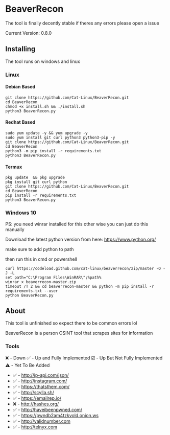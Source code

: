 # BeaverRecon
The tool is finally decently stable if theres any errors please open a issue

Current Version: 0.8.0

## Installing
The tool runs on windows and linux 

### Linux

#### Debian Based
```
git clone https://github.com/Cat-Linux/BeaverRecon.git
cd BeaverRecon
chmod +x install.sh && ./install.sh
python3 BeaverRecon.py
```

#### Redhat Based
```
sudo yum update -y && yum upgrade -y
sudo yum install git curl python3 python3-pip -y
git clone https://github.com/Cat-Linux/BeaverRecon.git
cd BeaverRecon
python3 -m pip install -r requirements.txt
python3 BeaverRecon.py
```
#### Termux
```
pkg update  && pkg upgrade
pkg install git curl python
git clone https://github.com/Cat-Linux/BeaverRecon.git
cd BeaverRecon
pip install -r requirements.txt
python3 BeaverRecon.py
```

### Windows 10
PS: you need winrar installed for this other wise you can just do this manually

Download the latest python version from here: https://www.python.org/

make sure to add python to path

then run this in cmd or powershell

```
curl https://codeload.github.com/cat-linux/beaverrecon/zip/master -O -J -L
set path="C:\Program Files\WinRAR\";%path%
winrar x beaverrecon-master.zip
timeout /T 2 && cd beaverrecon-master && python -m pip install -r requirements.txt --user
python BeaverRecon.py
```


## About
This tool is unfinished so expect there to be common errors lol

BeaverRecon is a person OSINT tool that scrapes sites for information

### Tools
❌ - Down 
✅ - Up and Fully Implemented 
☑️ - Up But Not Fully Implemented
⚠️ - Yet To Be Added

- ✅ - http://ip-api.com/json/
- ✅ - http://instagram.com/
- ✅ - https://thatsthem.com/
- ✅ - http://scylla.sh/
- ✅ - https://emailrep.io/
- ❌ - http://hashes.org/
- ✅ - http://haveibeenpwned.com/
- ✅ - https://pwndb2am4tzkvold.onion.ws
- ✅ - http://validnumber.com
- ✅ - http://telnyx.com
